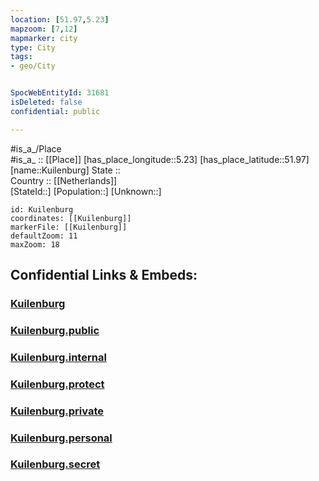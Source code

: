 ```yaml
---
location: [51.97,5.23] 
mapzoom: [7,12] 
mapmarker: city 
type: City
tags:
- geo/City


SpocWebEntityId: 31681
isDeleted: false
confidential: public

---
```

#is_a_/Place  
#is_a_ :: [[Place]] 
[has_place_longitude::5.23] 
[has_place_latitude::51.97] 
[name::Kuilenburg] 
State ::  
Country :: [[Netherlands]]  
[StateId::] 
[Population::] 
[Unknown::] 


```leaflet
id: Kuilenburg
coordinates: [[Kuilenburg]] 
markerFile: [[Kuilenburg]] 
defaultZoom: 11 
maxZoom: 18
```


## Confidential Links & Embeds: 

### [Kuilenburg](/_Standards/Earth/Continent/Europe/Europe~West/Netherlands/Provinces~Netherlands/Gelderland/City/Kuilenburg.md) 

### [Kuilenburg.public](/_public/Earth/Continent/Europe/Europe~West/Netherlands/Provinces~Netherlands/Gelderland/City/Kuilenburg.public.md) 

### [Kuilenburg.internal](/_internal/Earth/Continent/Europe/Europe~West/Netherlands/Provinces~Netherlands/Gelderland/City/Kuilenburg.internal.md) 

### [Kuilenburg.protect](/_protect/Earth/Continent/Europe/Europe~West/Netherlands/Provinces~Netherlands/Gelderland/City/Kuilenburg.protect.md) 

### [Kuilenburg.private](/_private/Earth/Continent/Europe/Europe~West/Netherlands/Provinces~Netherlands/Gelderland/City/Kuilenburg.private.md) 

### [Kuilenburg.personal](/_personal/Earth/Continent/Europe/Europe~West/Netherlands/Provinces~Netherlands/Gelderland/City/Kuilenburg.personal.md) 

### [Kuilenburg.secret](/_secret/Earth/Continent/Europe/Europe~West/Netherlands/Provinces~Netherlands/Gelderland/City/Kuilenburg.secret.md)

